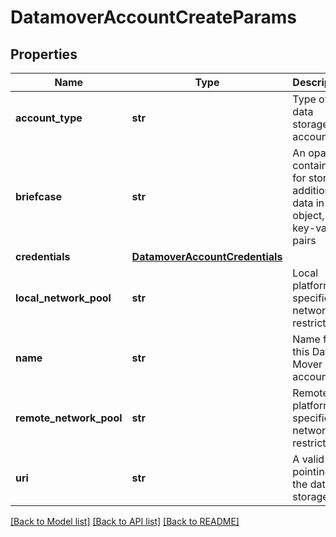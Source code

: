 # DatamoverAccountCreateParams

## Properties
Name | Type | Description | Notes
------------ | ------------- | ------------- | -------------
**account_type** | **str** | Type of the data storage account | 
**briefcase** | **str** | An opaque container for storing additional data in this object, e.g. key-value pairs | [optional] 
**credentials** | [**DatamoverAccountCredentials**](DatamoverAccountCredentials.md) |  | [optional] 
**local_network_pool** | **str** | Local platform-specific network restriction | [optional] 
**name** | **str** | Name for this Data Mover account | 
**remote_network_pool** | **str** | Remote platform-specific network restriction | [optional] 
**uri** | **str** | A valid URI pointing to the data storage | 

[[Back to Model list]](../README.md#documentation-for-models) [[Back to API list]](../README.md#documentation-for-api-endpoints) [[Back to README]](../README.md)


